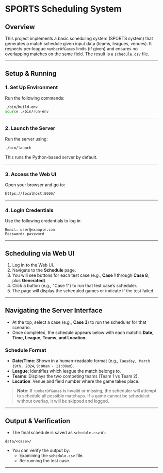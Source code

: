 
# SPORTS Scheduling System

## Overview

This project implements a basic scheduling system (SPORTS system) that generates a match schedule given input data (teams, leagues, venues). It respects per-league `numberOfGames` limits (if given) and ensures no overlapping matches on the same field. The result is a `schedule.csv` file.

---

## Setup & Running

### 1. Set Up Environment

Run the following commands:

```bash
./bin/build-env
source ./bin/run-env
```

---

### 2. Launch the Server

Run the server using:

```bash
./bin/launch
```

This runs the Python-based server by default.

---

### 3. Access the Web UI

Open your browser and go to:

```plaintext
https://localhost:8000/
```

---

### 4. Login Credentials

Use the following credentials to log in:

```plaintext
Email: user@example.com  
Password: password
```

---

## Scheduling via Web UI

1. Log in to the Web UI.  
2. Navigate to the **Schedule** page.  
3. You will see buttons for each test case (e.g., **Case 1** through **Case 8**, plus **Generated**).  
4. Click a button (e.g., "Case 1") to run that test case’s scheduler.  
5. The page will display the scheduled games or indicate if the test failed.

---

## Navigating the Server Interface

- At the top, select a case (e.g., **Case 3**) to run the scheduler for that scenario.
- Once completed, the schedule appears below with each match’s **Date, Time, League, Teams, and Location**.

### Schedule Format

- **Date/Time**: Shown in a human-readable format (e.g., `Tuesday, March 19th, 2024`, `9:00am - 11:00am`).
- **League**: Identifies which league the match belongs to.
- **Teams**: Displays the two competing teams (Team 1 vs Team 2).
- **Location**: Venue and field number where the game takes place.

> **Note:** If `numberOfGames` is invalid or missing, the scheduler will attempt to schedule all possible matchups. If a game cannot be scheduled without overlap, it will be skipped and logged.

---

## Output & Verification

- The final schedule is saved as `schedule.csv` in:

```plaintext
data/<case>/
```

- You can verify the output by:
  - Examining the `schedule.csv` file.
  - Re-running the test case.

---

